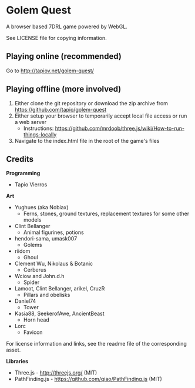 Golem Quest
===========

A browser based 7DRL game powered by WebGL.

See LICENSE file for copying information.


Playing online (recommended)
----------------------------

Go to http://tapiov.net/golem-quest/


Playing offline (more involved)
-------------------------------

1. Either clone the git repository or download the zip archive from https://github.com/tapio/golem-quest
2. Either setup your browser to temporarily accept local file access or run a web server
   - Instructions: https://github.com/mrdoob/three.js/wiki/How-to-run-things-locally
3. Navigate to the index.html file in the root of the game's files


Credits
-------

**Programming**

* Tapio Vierros

**Art**

* Yughues (aka Nobiax)
	* Ferns, stones, ground textures, replacement textures for some other models
* Clint Bellanger
	* Animal figurines, potions
* hendori-sama, umask007
	* Golems
* riidom
	* Ghoul
* Clement Wu, Nikolaus & Botanic
	* Cerberus
* Wciow and John.d.h
	* Spider
* Lamoot, Clint Bellanger, arikel, CruzR
	* Pillars and obelisks
* Daniel74
	* Tower
* Kasia88, SeekerofAwe, AncientBeast
	* Horn head
* Lorc
	* Favicon

For license information and links, see the readme file of the corresponding asset.

**Libraries**

* Three.js - http://threejs.org/ (MIT)
* PathFinding.js - https://github.com/qiao/PathFinding.js (MIT)
